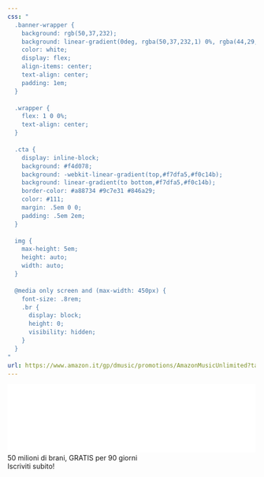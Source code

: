 ```yaml
---
css: "
  .banner-wrapper {
    background: rgb(50,37,232);
    background: linear-gradient(0deg, rgba(50,37,232,1) 0%, rgba(44,29,155,1) 100%);
    color: white;
    display: flex;
    align-items: center;
    text-align: center;
    padding: 1em;
  }

  .wrapper {
    flex: 1 0 0%;
    text-align: center;
  }

  .cta {
    display: inline-block;
    background: #f4d078;
    background: -webkit-linear-gradient(top,#f7dfa5,#f0c14b);
    background: linear-gradient(to bottom,#f7dfa5,#f0c14b);
    border-color: #a88734 #9c7e31 #846a29;
    color: #111;
    margin: .5em 0 0;
    padding: .5em 2em;
  }

  img {
    max-height: 5em;
    height: auto;
    width: auto;
  }

  @media only screen and (max-width: 450px) {
    font-size: .8rem;
    .br {
      display: block;
      height: 0;
      visibility: hidden;
    }
  }
"
url: https://www.amazon.it/gp/dmusic/promotions/AmazonMusicUnlimited?tag=motovia-21
---
```

<div class="banner-wrapper">
  <div class="image wrapper">
    <img src="./amazon-music-unlimited.png">
  </div>
  <div class="text wrapper">
    <div class="subtitle">
    50 milioni di brani<span class="br">,</span>
    GRATIS per 90 giorni</div>
    <div class="cta">Iscriviti subito!</div>
  </div>
  
</div>
